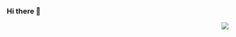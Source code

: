 ### Hi there 👋


<img align="right" src="https://github-readme-stats.vercel.app/api?username=Resory&show_icons=true&icon_color=CE1D2D&text_color=718096&bg_color=ffffff&hide_title=true" />

<!--
**Resory/Resory** is a ✨ _special_ ✨ repository because its `README.md` (this file) appears on your GitHub profile.

Here are some ideas to get you started:

- 🔭 I’m currently working on ...
- 🌱 I’m currently learning ...
- 👯 I’m looking to collaborate on ...
- 🤔 I’m looking for help with ...
- 💬 Ask me about ...
- 📫 How to reach me: ...
- 😄 Pronouns: ...
- ⚡ Fun fact: ...
-->
